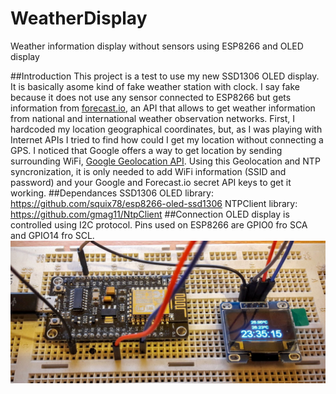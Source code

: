 # WeatherDisplay
Weather information display without sensors using ESP8266 and OLED display

##Introduction
This project is a test to use my new SSD1306 OLED display. It is basically asome kind of fake weather station with clock. I say fake because it does not use any sensor connected to ESP8266 but gets information from [forecast.io](http://forecast.io), an API that allows to get weather information from national and international weather observation networks.
First, I hardcoded my location geographical coordinates, but, as I was playing with Internet APIs I tried to find how could I get my location without connecting a GPS. I noticed that Google offers a way to get location by sending surrounding WiFi, [Google Geolocation API](https://developers.google.com/maps/documentation/geolocation/intro).
Using this Geolocation and NTP syncronization, it is only needed to add WiFi information (SSID and password) and your Google and Forecast.io secret API keys to get it working.
##Dependances
SSD1306 OLED library: https://github.com/squix78/esp8266-oled-ssd1306
NTPClient library: https://github.com/gmag11/NtpClient
##Connection
OLED display is controlled using I2C protocol. Pins used on ESP8266 are GPIO0 fro SCA and GPIO14 fro SCL.
![Board Connection](https://raw.githubusercontent.com/gmag11/WeatherDisplay/master/img/WeatherDisplay.jpg)
